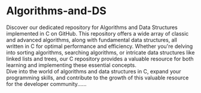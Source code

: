 # Algorithms-and-DS
Discover our dedicated repository for Algorithms and Data Structures implemented in C on GitHub. 
This repository offers a wide array of classic and advanced algorithms, along with fundamental data structures, all written in C for optimal performance and efficiency. Whether you're delving into sorting algorithms, searching algorithms, or intricate data structures like linked lists and trees, our C repository provides a valuable resource for both learning and implementing these essential concepts.  
Dive into the world of algorithms and data structures in C, expand your programming skills, and contribute to the growth of this valuable resource for the developer community......
